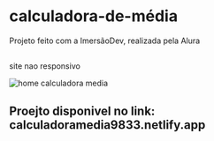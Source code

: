 # calculadora-de-média

Projeto feito com a ImersãoDev, realizada pela Alura

##

site nao responsivo 


![home calculadora media ](https://user-images.githubusercontent.com/99972177/159987276-1b5a2e52-b481-4b18-b374-96ad430e96ee.jpg)


## Proejto disponivel no link: calculadoramedia9833.netlify.app
